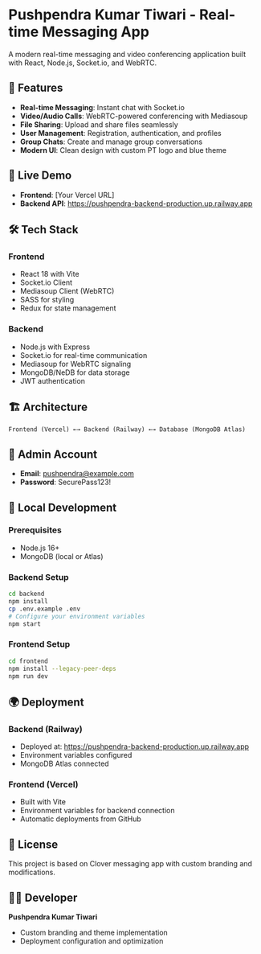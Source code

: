 # Pushpendra Kumar Tiwari - Real-time Messaging App

A modern real-time messaging and video conferencing application built with React, Node.js, Socket.io, and WebRTC.

## 🌟 Features

- **Real-time Messaging**: Instant chat with Socket.io
- **Video/Audio Calls**: WebRTC-powered conferencing with Mediasoup
- **File Sharing**: Upload and share files seamlessly
- **User Management**: Registration, authentication, and profiles
- **Group Chats**: Create and manage group conversations
- **Modern UI**: Clean design with custom PT logo and blue theme

## 🚀 Live Demo

- **Frontend**: [Your Vercel URL]
- **Backend API**: https://pushpendra-backend-production.up.railway.app

## 🛠️ Tech Stack

### Frontend
- React 18 with Vite
- Socket.io Client
- Mediasoup Client (WebRTC)
- SASS for styling
- Redux for state management

### Backend
- Node.js with Express
- Socket.io for real-time communication
- Mediasoup for WebRTC signaling
- MongoDB/NeDB for data storage
- JWT authentication

## 🏗️ Architecture

```
Frontend (Vercel) ←→ Backend (Railway) ←→ Database (MongoDB Atlas)
```

## 📱 Admin Account

- **Email**: pushpendra@example.com
- **Password**: SecurePass123!

## 🔧 Local Development

### Prerequisites
- Node.js 16+
- MongoDB (local or Atlas)

### Backend Setup
```bash
cd backend
npm install
cp .env.example .env
# Configure your environment variables
npm start
```

### Frontend Setup
```bash
cd frontend
npm install --legacy-peer-deps
npm run dev
```

## 🌍 Deployment

### Backend (Railway)
- Deployed at: https://pushpendra-backend-production.up.railway.app
- Environment variables configured
- MongoDB Atlas connected

### Frontend (Vercel)
- Built with Vite
- Environment variables for backend connection
- Automatic deployments from GitHub

## 📄 License

This project is based on Clover messaging app with custom branding and modifications.

## 👨‍💻 Developer

**Pushpendra Kumar Tiwari**
- Custom branding and theme implementation
- Deployment configuration and optimization
